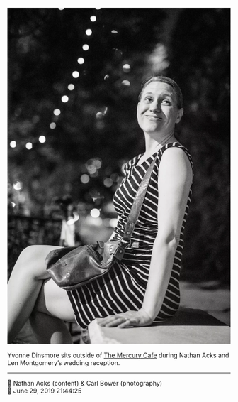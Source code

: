 ![Yvonne Dinsmore sits outside of the Mercury Cafe](assets/5dad8d0e5cd969e99c2852afbc39293e.webp)

Yvonne Dinsmore sits outside of [The Mercury Cafe](http://mercurycafe.com/) during Nathan Acks and Len Montgomery’s wedding reception.

- - - -

<span aria-hidden="true">👥</span> Nathan Acks (content) & Carl Bower (photography)  
<span aria-hidden="true">📅</span> June 29, 2019 21:44:25
